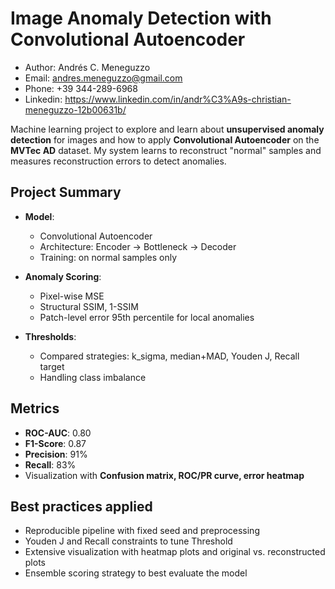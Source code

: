 # Image Anomaly Detection with Convolutional Autoencoder

- Author: Andrés C. Meneguzzo
- Email: andres.meneguzzo@gmail.com
- Phone: +39 344-289-6968
- Linkedin: https://www.linkedin.com/in/andr%C3%A9s-christian-meneguzzo-12b00631b/

Machine learning project to explore and learn about **unsupervised anomaly detection** for images and how to apply **Convolutional Autoencoder** on the **MVTec AD** dataset. My system learns to reconstruct "normal" samples and measures reconstruction errors to detect anomalies.

## Project Summary
- **Model**: 
    - Convolutional Autoencoder
    - Architecture: Encoder -> Bottleneck -> Decoder
    - Training: on normal samples only

- **Anomaly Scoring**:
    - Pixel-wise MSE
    - Structural SSIM, 1-SSIM
    - Patch-level error 95th percentile for local anomalies

- **Thresholds**:
    - Compared strategies: k_sigma, median+MAD, Youden J, Recall target
    - Handling class imbalance

## Metrics
- **ROC-AUC**: 0.80
- **F1-Score**: 0.87
- **Precision**: 91%
- **Recall**: 83%
- Visualization with **Confusion matrix, ROC/PR curve, error heatmap**

## Best practices applied
- Reproducible pipeline with fixed seed and preprocessing
- Youden J and Recall constraints to tune Threshold
- Extensive visualization with heatmap plots and original vs. reconstructed plots
- Ensemble scoring strategy to best evaluate the model

